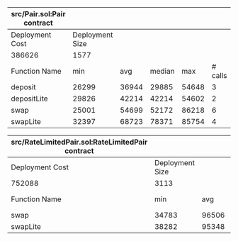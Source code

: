 | src/Pair.sol:Pair contract |                 |       |        |       |         |
|----------------------------|-----------------|-------|--------|-------|---------|
| Deployment Cost            | Deployment Size |       |        |       |         |
| 386626                     | 1577            |       |        |       |         |
| Function Name              | min             | avg   | median | max   | # calls |
| deposit                    | 26299           | 36944 | 29885  | 54648 | 3       |
| depositLite                | 29826           | 42214 | 42214  | 54602 | 2       |
| swap                       | 25001           | 54699 | 52172  | 86218 | 6       |
| swapLite                   | 32397           | 68723 | 78371  | 85754 | 4       |


| src/RateLimitedPair.sol:RateLimitedPair contract |                 |       |        |        |         |
|--------------------------------------------------|-----------------|-------|--------|--------|---------|
| Deployment Cost                                  | Deployment Size |       |        |        |         |
| 752088                                           | 3113            |       |        |        |         |
| Function Name                                    | min             | avg   | median | max    | # calls |
| swap                                             | 34783           | 96506 | 93631  | 135500 | 26      |
| swapLite                                         | 38282           | 95348 | 93143  | 135012 | 13      |
